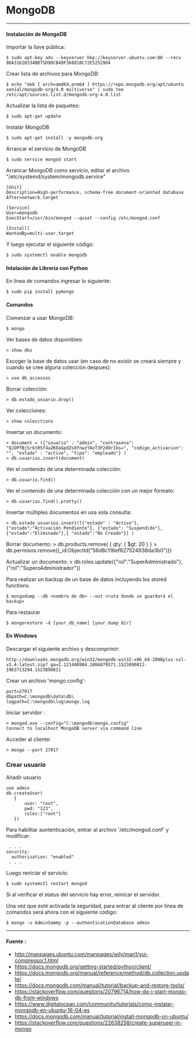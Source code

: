 # MongoDB

---

#### Instalación de MongoDB

Importar la llave pública:

    $ sudo apt-key adv --keyserver hkp://keyserver.ubuntu.com:80 --recv 9DA31620334BD75D9DCB49F368818C72E52529D4
    
Crear lista de archivos para MongoDB:

    $ echo "deb [ arch=amd64,arm64 ] https://repo.mongodb.org/apt/ubuntu xenial/mongodb-org/4.0 multiverse" | sudo tee /etc/apt/sources.list.d/mongodb-org-4.0.list
    
Actualizar la lista de paquetes:

    $ sudo apt-get update
    
Instalar MongoDB

    $ sudo apt-get install -y mongodb-org
    
Arrancar el servicio de MongoDB
    
    $ sudo service mongod start
    
Arrancar MongoDB como servicio, editar el archivo "/etc/systemd/system/mongodb.service"

```
[Unit]
Description=High-performance, schema-free document-oriented database
After=network.target

[Service]
User=mongodb
ExecStart=/usr/bin/mongod --quiet --config /etc/mongod.conf

[Install]
WantedBy=multi-user.target

```
Y luego ejecutar el siguiente código:

    $ sudo systemctl enable mongodb

#### Intalación de Librería con Python

En línea de comandos ingresar lo siguiente:

    $ sudo pip install pymongo
    
#### Comandos

Comenzar a usar MongoDB:
    
    $ mongo

Ver bases de datos disponibles:

    > show dbs

Escoger la base de datos usar (en caso de no existir se creará siempre y cuando se cree alguna colección despues):

    > use db_accessos
    
Borrar colección:

    > db.estado_usuario.drop()
    
Ver colecciones:

    > show colecctions
    
Insertar un documento:

    > document = ({"usuario" : "admin", "contrasena": "QJOPfBjSrktR5f4aZKOaGpdZs8fnwzYAoT3F2dOrIks=", "codigo_activacion": "", "estado" : "activo", "tipo": "empleado"} )
    > db.usuarios.insert(document)

Ver el contenido de una determinada colección:
    
    > db.usuario.find()
    
Ver el contenido de una determinada colección con un mejor formato:

    > db.usuarios.find().pretty()
    
Insertar múltiples documentos en usa sola consulta:

    > db.estado_usuarios.insert([{"estado" : "Activo"}, {"estado":"Activación Pendiente"}, {"estado": "Suspendido"}, {"estado":"Eliminado"},{ "estado":"No Creado"}] )
    
Borrar documento:
    > db.products.remove( { qty: { $gt: 20 } }
    > db.permisos.remove({_id:ObjectId("56d8c116ef627524938da3b0")})

Actualizar un documento:
    > db.roles.update({"rol":"SuperAdministrado"}, {"rol":"SuperoAdministrador"})
    
Para realizar un backup de un base de datos incluyendo los stored functions.

    $ mongodump --db <nombre de db> --out <ruta donde se guardará el backup>
    
Para restaurar

    $ mongorestore -d [your_db_name] [your_dump_dir]
    
#### En Windows

Descargar el siguiente archivo y descomprimir:

    http://downloads.mongodb.org/win32/mongodb-win32-x86_64-2008plus-ssl-v3.4-latest.zip?_ga=2.121440904.1066879571.1523890811-1963713294.1523890811
    
Crear un archivo 'mongo.config':
  
    port=27017
    dbpath=C:\mongodb\data\db\
    logpath=C:\mongodb\log\mongo.log
    
Iniciar servidor :

    > mongod.exe --config="C:\mongodb\mongo.config"
    Connect to localhost MongoDB server via command line

Acceder al cliente:

    > mongo --port 27017

### Crear usuario

Añadir usuario

    use admin
    db.createUser(
       {
           user: "root", 
           pwd: "123", 
           roles:["root"]
       })

Para habilitar auntenticación, entrar al archivo '/etc/mongod.conf'  y modificar:

     . . .
    security:
      authorization: "enabled"
     . . . 

Luego reniciar el servicio:

    $ sudo systemctl restart mongod

Si al verificar el status del servicio hay error, reinicar el servidor.

Una vez que esté activada la seguridad, para entrar al cliente por línea de comandos será ahora con el siguiente código:

    $ mongo -u AdminSammy -p --authenticationDatabase admin

---

#### Fuente : 

+ http://manpages.ubuntu.com/manpages/wily/man1/yui-compressor.1.html
+ https://docs.mongodb.org/getting-started/python/client/
+ https://docs.mongodb.org/manual/reference/method/db.collection.update/
+ https://docs.mongodb.com/manual/tutorial/backup-and-restore-tools/
+ https://stackoverflow.com/questions/20796714/how-do-i-start-mongo-db-from-windows
+ https://www.digitalocean.com/community/tutorials/como-instalar-mongodb-en-ubuntu-16-04-es
+ https://docs.mongodb.com/manual/tutorial/install-mongodb-on-ubuntu/
+ https://stackoverflow.com/questions/22638258/create-superuser-in-mongo